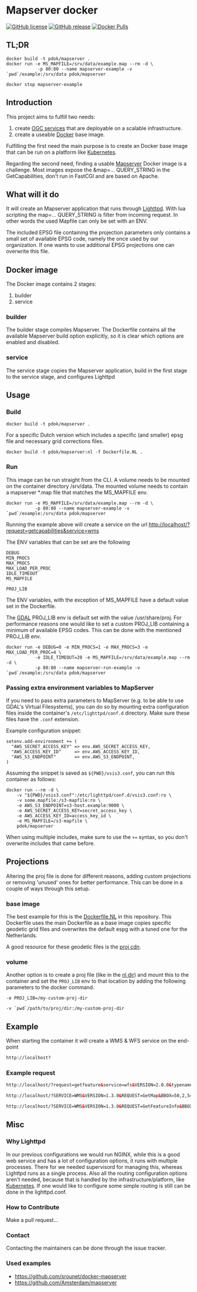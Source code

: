 # Mapserver docker

[![GitHub
license](https://img.shields.io/github/license/PDOK/mapserver-docker)](https://github.com/PDOK/mapserver-docker/blob/master/LICENSE)
[![GitHub
release](https://img.shields.io/github/release/PDOK/mapserver-docker.svg)](https://github.com/PDOK/mapserver-docker/releases)
[![Docker
Pulls](https://img.shields.io/docker/pulls/pdok/mapserver.svg)](https://hub.docker.com/r/pdok/mapserver)

## TL;DR

```docker
docker build -t pdok/mapserver .
docker run -e MS_MAPFILE=/srv/data/example.map --rm -d \
            -p 80:80 --name mapserver-example -v `pwd`/example:/srv/data pdok/mapserver

docker stop mapserver-example
```

## Introduction

This project aims to fulfill two needs:

1. create [OGC services](http://www.opengeospatial.org/standards) that are
   deployable on a scalable infrastructure.
2. create a useable [Docker](https://www.docker.com) base image.

Fulfilling the first need the main purpose is to create an Docker base image
that can be run on a platform like [Kubernetes](https://kubernetes.io/).

Regarding the second need, finding a usable
[Mapserver](https://github.com/mapserver/mapserver) Docker image is a challenge.
Most images expose the &map=... QUERY_STRING in the GetCapabilities, don't run
in FastCGI and are based on Apache.

## What will it do

It will create an Mapserver application that runs through
[Lighttpd](https://www.lighttpd.net/). With lua scripting the map=... QUERY_STRING
is filter from incoming request. In other words the used Mapfile can only be set
with an ENV.

The included EPSG file containing the projection parameters only contains a
small set of available EPSG code, namely the once used by our organization. If
one wants to use additional EPSG projections one can overwrite this file.

## Docker image

The Docker image contains 2 stages:

1. builder
2. service

### builder

The builder stage compiles Mapserver. The Dockerfile contains all the available
Mapserver build option explicitly, so it is clear which options are enabled and
disabled.

### service

The service stage copies the Mapserver application, build in the first stage to
the service stage, and configures Lighttpd

## Usage

### Build

```docker
docker build -t pdok/mapserver .
```

For a specific Dutch version which includes a specific (and smaller) epsg file
and necessary grid corrections files.

```docker
docker build -t pdok/mapserver:nl -f Dockerfile.NL .
```

### Run

This image can be run straight from the CLI. A  volume needs to be mounted on
the container directory /srv/data. The mounted volume needs to contain a
mapserver *.map file that matches the MS_MAPFILE env.

```docker
docker run -e MS_MAPFILE=/srv/data/example.map --rm -d \
           -p 80:80 --name mapserver-example -v `pwd`/example:/srv/data pdok/mapserver
```

Running the example above will create a service on the url
<http://localhost/?request=getcapabilities&service=wms>

The ENV variables that can be set are the following

```env
DEBUG
MIN_PROCS
MAX_PROCS
MAX_LOAD_PER_PROC
IDLE_TIMEOUT
MS_MAPFILE

PROJ_LIB
```

The ENV variables, with the exception of MS_MAPFILE have a default value set in
the Dockerfile.

The [GDAL](https://gdal.org/) PROJ_LIB env is default set with the value
/usr/share/proj. For performance reasons one would like to set a custom PROJ_LIB
containing a minimum of available EPSG codes. This can be done with the
mentioned PROJ_LIB env.

```docker
docker run -e DEBUG=0 -e MIN_PROCS=1 -e MAX_PROCS=3 -e MAX_LOAD_PER_PROC=4 \
           -e IDLE_TIMEOUT=20 -e MS_MAPFILE=/srv/data/example.map --rm -d \
           -p 80:80 --name mapserver-run-example -v `pwd`/example:/srv/data pdok/mapserver
```

### Passing extra environment variables to MapServer

If you need to pass extra parameters to MapServer (e.g. to be able to use GDAL's
Virtual Filesystems), you can do so by mounting extra configuration files inside
the container's `/etc/lighttpd/conf.d` directory. Make sure these files have the
`.conf` extension.

Example configuration snippet:

```
setenv.add-environment += (
  "AWS_SECRET_ACCESS_KEY" => env.AWS_SECRET_ACCESS_KEY,
  "AWS_ACCESS_KEY_ID"     => env.AWS_ACCESS_KEY_ID,
  "AWS_S3_ENDPOINT"       => env.AWS_S3_ENDPOINT,
)
```

Assuming the snippet is saved as `${PWD}/vsis3.conf`, you can run this container
as follows:

```shell
docker run --rm -d \
	-v "${PWD}/vsis3.conf":/etc/lighttpd/conf.d/vsis3.conf:ro \
	-v some.mapfile:/s3-mapfile:ro \
	-e AWS_S3_ENDPOINT=s3-host.example:9000 \
	-e AWS_SECRET_ACCESS_KEY=secret_access_key \
	-e AWS_ACCESS_KEY_ID=access_key_id \
	-e MS_MAPFILE=/s3-mapfile \
	pdok/mapserver
```

When using multiple includes, make sure to use the `+=` syntax, so you don't
overwrite includes that came before.

## Projections

Altering the proj file is done for different reasons, adding custom projections
or removing 'unused' ones for better performance. This can be done in a couple of
ways through this setup.

### base image

The best example for this is the [Dockerfile.NL](/Dockerfile.NL) in this repository.
This Dockerfile uses the main Dockerfile as a base image copies specific geodetic
grid files and overwrites the default espg with a tuned one for the Netherlands.

A good resource for these geodetic files is the [proj cdn](https://cdn.proj.org/).

### volume

Another option is to create a proj file (like in the [nl dir](/nl)) and mount
this to the container and set the `PROJ_LIB` env to that location by adding the
following parameters to the docker command.

```-e PROJ_LIB=/my-custom-proj-dir```

```-v `pwd`/path/to/proj/dir:/my-custom-proj-dir```

## Example

When starting the container it will create a WMS & WFS service on the end-point

```html
http://localhost?
```

### Example request

```html
http://localhost/?request=getfeature&service=wfs&VERSION=2.0.0&typename=example:example&count=1
```

```html
http://localhost/?SERVICE=WMS&VERSION=1.3.0&REQUEST=GetMap&BBOX=50,2,54,9&CRS=EPSG:4326&WIDTH=905&HEIGHT=517&LAYERS=example&STYLES=&FORMAT=image/png&DPI=96&MAP_RESOLUTION=96&FORMAT_OPTIONS=dpi:96&TRANSPARENT=TRUE
```

```html
http://localhost/?SERVICE=WMS&VERSION=1.3.0&REQUEST=GetFeatureInfo&BBOX=48.9306039592783506,0.48758765231731171,55.46504193821721884,12.33319204541738756&CRS=EPSG:4326&WIDTH=1530&HEIGHT=844&LAYERS=example&STYLES=&FORMAT=image/png&QUERY_LAYERS=example&INFO_FORMAT=text/html&I=389&J=537&FEATURE_COUNT=10
```

## Misc

### Why Lighttpd

In our previous configurations we would run NGINX, while this is a good web
service and has a lot of configuration options, it runs with multiple processes.
There for we needed supervisord for managing this, whereas Lighttpd runs as a
single process. Also all the routing configuration options aren't needed,
because that is handled by the infrastructure/platform, like
[Kubernetes](https://kubernetes.io/). If one would like to configure some simple
routing is still can be done in the lighttpd.conf.

### How to Contribute

Make a pull request...

### Contact

Contacting the maintainers can be done through the issue tracker.

### Used examples

* <https://github.com/srounet/docker-mapserver>
* <https://github.com/Amsterdam/mapserver>
